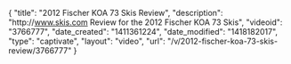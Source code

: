 {
    "title": "2012 Fischer KOA 73 Skis Review",
    "description": "http:\/\/www.skis.com Review for the 2012 Fischer KOA 73 Skis",
    "videoid": "3766777",
    "date_created": "1411361224",
    "date_modified": "1418182017",
    "type": "captivate",
    "layout": "video",
    "url": "\/v\/2012-fischer-koa-73-skis-review\/3766777"
}